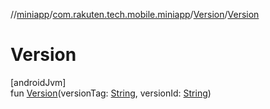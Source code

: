//[miniapp](../../../index.md)/[com.rakuten.tech.mobile.miniapp](../index.md)/[Version](index.md)/[Version](-version.md)

# Version

[androidJvm]\
fun [Version](-version.md)(versionTag: [String](https://kotlinlang.org/api/latest/jvm/stdlib/kotlin/-string/index.html), versionId: [String](https://kotlinlang.org/api/latest/jvm/stdlib/kotlin/-string/index.html))
